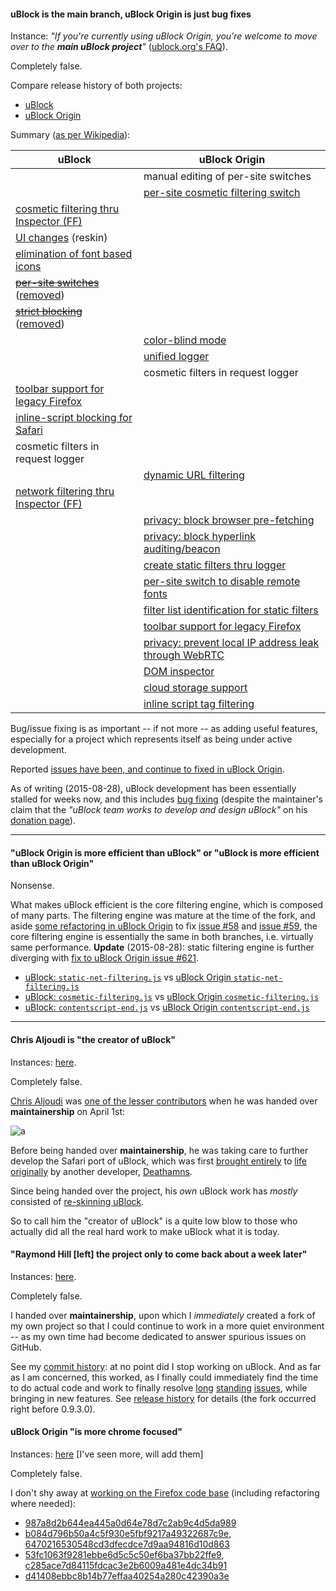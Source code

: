 #### uBlock is the main branch, uBlock Origin is just bug fixes

Instance: _"If you're currently using uBlock Origin, you're welcome to move over to the **main uBlock project**"_ ([ublock.org's FAQ](https://www.ublock.org/faq/)).

Completely false.

Compare release history of both projects:
- [uBlock](https://github.com/chrisaljoudi/uBlock/releases)
- [uBlock Origin](https://github.com/gorhill/uBlock/releases)

Summary ([as per Wikipedia](https://en.wikipedia.org/wiki/UBlock)):

| uBlock | uBlock Origin |
|--------|---------------|
| | manual editing of per-site switches |
| | [per-site cosmetic filtering switch](https://github.com/gorhill/uBlock/wiki/Quick-guide:-popup-user-interface#no-cosmetic-filtering) |
| [cosmetic filtering thru Inspector (FF)](https://github.com/chrisaljoudi/uBlock/issues/1211#issuecomment-91652206) | |
| [UI changes](https://github.com/chrisaljoudi/uBlock/releases/tag/0.9.3.5) (reskin) | |
| [elimination of font based icons](https://github.com/chrisaljoudi/uBlock/issues/1181) | |
| [~~per-site switches~~](https://github.com/chrisaljoudi/uBlock/issues/1306) ([removed](https://github.com/chrisaljoudi/uBlock/commit/fa3666f85d7dddfc274f6f27d20c6787d8bc43b8#diff-305c2fdde2804d752c9bfde050f38df9)) | |
| [~~strict blocking~~](https://github.com/chrisaljoudi/uBlock/issues/1306) ([removed](https://github.com/chrisaljoudi/uBlock/commit/fa3666f85d7dddfc274f6f27d20c6787d8bc43b8#diff-6e66de32e163ae59682ad852a7ca3762)) | |
| | [color-blind mode](https://github.com/chrisaljoudi/uBlock/issues/467#issuecomment-95177219) |
| | [unified logger](https://github.com/gorhill/uBlock/wiki/The-logger) |
| | cosmetic filters in request logger |
| [toolbar support for legacy Firefox](https://github.com/chrisaljoudi/uBlock/pull/1321) | |
| [inline-script blocking for Safari](https://github.com/chrisaljoudi/uBlock/commit/82118cb075732549289d3accb8cf3ea6d9f9d9fc) | |
| cosmetic filters in request logger | |
| | [dynamic URL filtering](https://github.com/gorhill/uBlock/wiki/Dynamic-URL-filtering) |
| [network filtering thru Inspector (FF)](https://github.com/chrisaljoudi/uBlock/pull/1324) |
| | [privacy: block browser pre-fetching](https://github.com/gorhill/uBlock/wiki/Dashboard:-Settings#disable-pre-fetching) |
| | [privacy: block hyperlink auditing/beacon](https://github.com/gorhill/uBlock/wiki/Dashboard:-Settings#disable-hyperlink-auditingbeacon) |
| | [create static filters thru logger](https://github.com/gorhill/uBlock/wiki/The-logger#static-network-filters) |
| | [per-site switch to disable remote fonts](https://github.com/gorhill/uBlock/wiki/Quick-guide:-popup-user-interface#no-remote-fonts) |
| | [filter list identification for static filters](https://github.com/gorhill/uBlock/wiki/The-logger#finding-from-which-lists-a-static-filter-originates) |
| | [toolbar support for legacy Firefox](https://github.com/gorhill/uBlock/issues/264)  |
| | [privacy: prevent local IP address leak through WebRTC](https://github.com/gorhill/uBlock/wiki/Dashboard:-Settings#prevent-webrtc-from-leaking-local-ip-address)  |
| | [DOM inspector](https://github.com/gorhill/uBlock/releases/tag/1.0.0.0)  |
| | [cloud storage support](https://github.com/gorhill/uBlock/wiki/Cloud-storage)  |
| | [inline script tag filtering](https://github.com/gorhill/uBlock/wiki/Inline-script-tag-filtering) |

Bug/issue fixing is as important -- if not more -- as adding useful features, especially for a project which represents itself as being under active development.

Reported [issues have been, and continue to fixed in uBlock Origin](https://github.com/gorhill/uBlock/issues?q=is%3Aissue+is%3Aclosed+sort%3Aupdated-desc).

As of writing (2015-08-28), uBlock development has been essentially stalled for weeks now, and this includes [bug fixing](https://github.com/chrisaljoudi/uBlock/issues?q=is%3Aissue+is%3Aclosed+sort%3Aupdated-desc) (despite the maintainer's claim that the _"uBlock team works to develop and design uBlock"_ on his [donation page](https://donorbox.org/ublock)).

***

#### "uBlock Origin is more efficient than uBlock" or "uBlock is more efficient than uBlock Origin"

Nonsense.

What makes uBlock efficient is the core filtering engine, which is composed of many parts. The filtering engine was mature at the time of the fork, and aside [some refactoring in uBlock Origin](https://github.com/gorhill/uBlock/commit/2234933b82d1c17af42ba574b6515937c7515029#diff-522a16ddeed280252d7c3a351261b441) to fix [issue #58](https://github.com/gorhill/uBlock/issues/58) and [issue #59](https://github.com/gorhill/uBlock/issues/59), the core filtering engine is essentially the same in both branches, i.e. virtually same performance. **Update** (2015-08-28): static filtering engine is further diverging with [fix to uBlock Origin issue #621](https://github.com/gorhill/uBlock/issues/621).

- [uBlock: `static-net-filtering.js`](https://github.com/chrisaljoudi/uBlock/commits/master/src/js/static-net-filtering.js) vs [uBlock Origin `static-net-filtering.js`](https://github.com/gorhill/uBlock/commits/master/src/js/static-net-filtering.js)
- [uBlock: `cosmetic-filtering.js`](https://github.com/chrisaljoudi/uBlock/commits/master/src/js/cosmetic-filtering.js) vs [uBlock Origin `cosmetic-filtering.js`](https://github.com/gorhill/uBlock/commits/master/src/js/cosmetic-filtering.js)
- [uBlock: `contentscript-end.js`](https://github.com/chrisaljoudi/uBlock/commits/master/src/js/contentscript-end.js) vs [uBlock Origin `contentscript-end.js`](https://github.com/gorhill/uBlock/commits/master/src/js/contentscript-end.js)

***

#### Chris Aljoudi is "the creator of uBlock"

Instances: [here](https://twitter.com/thenickde/status/614503721590898688).

Completely false.

[Chris Aljoudi](https://github.com/chrisaljoudi) was [one of the lesser contributors](https://github.com/gorhill/uBlock/graphs/contributors) when he was handed over **maintainership** on April 1st:

![a](https://cloud.githubusercontent.com/assets/585534/8421391/cbd59f96-1e9b-11e5-886d-278a00a32792.png)

Before being handed over **maintainership**, he was taking care to further develop the Safari port of uBlock, which was first [brought entirely](https://github.com/gorhill/uBlock/commits/master/platform/safari?page=3) to [life originally](https://github.com/gorhill/uBlock/commits/98464a56fe4fa2a28372018640d648a1f772ea36/meta/safariextz) by another developer, [Deathamns](https://github.com/Deathamns).

Since being handed over the project, his _own_ uBlock work has _mostly_ consisted of [re-skinning uBlock](https://github.com/chrisaljoudi/uBlock/releases).

So to call him the "creator of uBlock" is a quite low blow to those who actually did all the real hard work to make uBlock what it is today.

#### "Raymond Hill [left] the project only to come back about a week later"

Instances: [here](http://ubuntuforums.org/showthread.php?t=2284427).

Completely false.

I handed over **maintainership**, upon which I _immediately_ created a fork of my own project so that I could continue to work in a more quiet environment -- as my own time had become dedicated to answer spurious issues on GitHub.

See my [commit history](https://github.com/gorhill/uBlock/commits/master): at no point did I stop working on uBlock. And as far as I am concerned, this worked, as I finally could immediately find the time to do actual code and work to finally resolve [long](https://github.com/gorhill/uBlock/issues/58) [standing](https://github.com/chrisaljoudi/uBlock/issues/68) [issues](https://github.com/chrisaljoudi/uBlock/issues/308), while bringing in new features. See [release history](https://github.com/gorhill/uBlock/releases) for details (the fork occurred right before 0.9.3.0).

#### uBlock Origin "is more chrome focused"

Instances: [here](https://addons.mozilla.org/en-US/firefox/addon/ublock-origin/reviews/722444/) [I've seen more, will add them]

Completely false.

I don't shy away at [working on the Firefox code base](https://github.com/gorhill/uBlock/commits/master/platform/firefox) (including refactoring where needed):
- [987a8d2b644ea445a0d64e78d7c2ab9c4d5da989](https://github.com/gorhill/uBlock/commit/987a8d2b644ea445a0d64e78d7c2ab9c4d5da989)
- [b084d796b50a4c5f930e5fbf9217a49322687c9e](https://github.com/gorhill/uBlock/commit/b084d796b50a4c5f930e5fbf9217a49322687c9e), [6470216530548cd3dfecdce7d9aa94816d10d863](https://github.com/gorhill/uBlock/commit/6470216530548cd3dfecdce7d9aa94816d10d863)
- [53fc1063f9281ebbe6d5c5c50ef6ba37bb22ffe9](https://github.com/gorhill/uBlock/commit/53fc1063f9281ebbe6d5c5c50ef6ba37bb22ffe9), [c285ace7d84115fdcac3e2b6009a481e4dc34b91](https://github.com/gorhill/uBlock/commit/c285ace7d84115fdcac3e2b6009a481e4dc34b91)
- [d41408ebbc8b14b77effaa40254a280c42390a3e](https://github.com/gorhill/uBlock/commit/d41408ebbc8b14b77effaa40254a280c42390a3e)